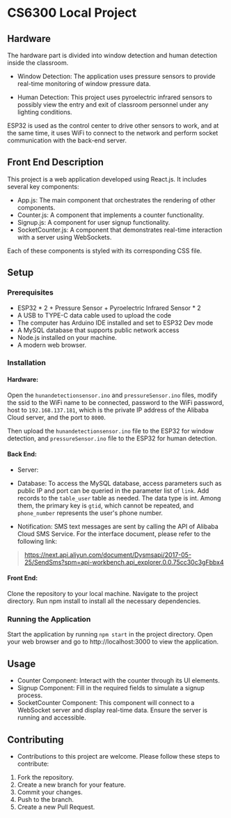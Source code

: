# CS6300 Local Project

## Hardware
The hardware part is divided into window detection and human detection inside the classroom. 

* Window Detection:
The application uses pressure sensors to provide real-time monitoring of window pressure data.

* Human Detection:
 This project uses pyroelectric infrared sensors to possibly view the entry and exit of classroom personnel under any lighting conditions.

ESP32 is used as the control center to drive other sensors to work, and at the same time, it uses WiFi to connect to the network and perform socket communication with the back-end server.

## Front End Description

This project is a web application developed using React.js. It includes several key components:

* App.js: The main component that orchestrates the rendering of other components.
* Counter.js: A component that implements a counter functionality.
* Signup.js: A component for user signup functionality.
* SocketCounter.js: A component that demonstrates real-time interaction with a server using WebSockets.

Each of these components is styled with its corresponding CSS file.

## Setup
### Prerequisites

* ESP32 * 2 + Pressure Sensor + Pyroelectric Infrared Sensor * 2
* A USB to TYPE-C data cable used to upload the code
* The computer has Arduino IDE installed and set to ESP32 Dev mode
* A MySQL database that supports public network access
* Node.js installed on your machine.
* A modern web browser.

### Installation
#### Hardware:
Open the `hunandetectionsensor.ino` and `pressureSensor.ino` files, modify the ssid to the WiFi name to be connected, password to the WiFi password, host to `192.168.137.181`, which is the private IP address of the Alibaba Cloud server, and the port to `8000`.

Then upload the `hunandetectionsensor.ino` file to the ESP32 for window detection, and `pressureSensor.ino` file to the ESP32 for human detection.

#### Back End:
- Server:

- Database:
To access the MySQL database, access parameters such as public IP and port can be queried in the parameter list of `link`. Add records to the `table_user` table as needed. The data type is int. Among them, the primary key is `gtid`, which cannot be repeated, and `phone_number` represents the user's phone number.

- Notification:
SMS text messages are sent by calling the API of Alibaba Cloud SMS Service. For the interface document, please refer to the following link:
> https://next.api.aliyun.com/document/Dysmsapi/2017-05-25/SendSms?spm=api-workbench.api_explorer.0.0.75cc30c3gFbbx4

#### Front End:
Clone the repository to your local machine.
Navigate to the project directory.
Run npm install to install all the necessary dependencies.

### Running the Application

Start the application by running `npm start` in the project directory.
Open your web browser and go to http://localhost:3000 to view the application.

## Usage

* Counter Component: Interact with the counter through its UI elements.
* Signup Component: Fill in the required fields to simulate a signup process.
* SocketCounter Component: This component will connect to a WebSocket server and display real-time data. Ensure the server is running and accessible.

## Contributing

* Contributions to this project are welcome. Please follow these steps to contribute:

1. Fork the repository.
2. Create a new branch for your feature.
3. Commit your changes.
4. Push to the branch.
5. Create a new Pull Request.